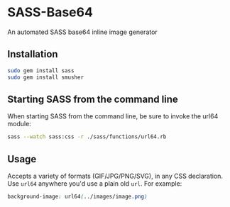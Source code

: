 # SASS-Base64

An automated SASS base64 inline image generator

## Installation

```bash
sudo gem install sass
sudo gem install smusher
```

## Starting SASS from the command line

When starting SASS from the command line, be sure to invoke the url64 module:

```bash
sass --watch sass:css -r ./sass/functions/url64.rb
```

## Usage

Accepts a variety of formats (GIF/JPG/PNG/SVG), in any CSS declaration. Use `url64` anywhere you'd use a plain old `url`. For example:

```css
background-image: url64(../images/image.png)
```